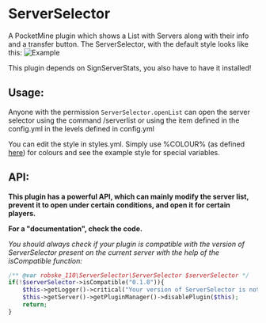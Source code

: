 # ServerSelector
A PocketMine plugin which shows a List with Servers along with their info and a transfer button.
The ServerSelector, with the default style looks like this:
![Example](https://raw.githubusercontent.com/robske110/ServerSelector/master/img/examplesmall.png)

This plugin depends on SignServerStats, you also have to have it installed!

## Usage:
Anyone with the permission `ServerSelector.openList` can open the server selector using the command /serverlist or using the item defined in the config.yml in the levels defined in config.yml

You can edit the style in styles.yml. Simply use %COLOUR% (as defined [here](https://github.com/pmmp/PocketMine-MP/blob/master/src/pocketmine/utils/TextFormat.php#L32-L54)) for colours and see the example style for special variables.

## API:
**This plugin has a powerful API, which can mainly modify the server list, prevent it to open under certain conditions, and open it for certain players.**

**For a "documentation", check the code.**

_You should always check if your plugin is compatible with the version of ServerSelector present on the current server with the help of the isCompatible function:_

```php
/** @var robske_110\ServerSelector\ServerSelector $serverSelector */
if(!$serverSelector->isCompatible("0.1.0")){
   	$this->getLogger()->critical("Your version of ServerSelector is not compatible with this plugin.");
	$this->getServer()->getPluginManager()->disablePlugin($this);
	return;
}
```